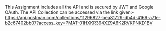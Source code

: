 This Assignment includes all the API and is secured by JWT and Google OAuth.
The API Collection can be accessed via the link given:- https://api.postman.com/collections/11296827-bea81729-db4d-4169-a71e-b2c67402bb07?access_key=PMAT-01HXKR394XZ9A6K2RVKPNKD1BV
